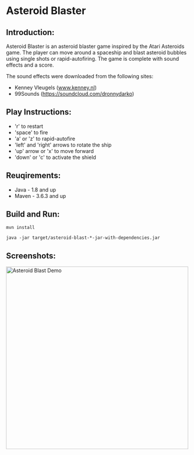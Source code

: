 Asteroid Blaster
================
Introduction:
-------------

Asteroid Blaster is an asteroid blaster game inspired by the Atari Asteroids game. The player can move around a spaceship and blast asteroid bubbles using single shots or rapid-autofiring. The game is complete with sound effects and a score.

The sound effects were downloaded from the following sites:
* Kenney Vleugels (www.kenney.nl)
* 99Sounds (https://soundcloud.com/dronnydarko)

Play Instructions:
-----------------
* 'r' to restart
* 'space' to fire
* 'a' or 'z' to rapid-autofire
* 'left' and 'right' arrows to rotate the ship
* 'up' arrow or 'x' to move forward
* 'down' or 'c' to activate the shield

Reuqirements:
-------------
* Java - 1.8 and up
* Maven - 3.6.3 and up

Build and Run:
--------------
```shell
mvn install

java -jar target/asteroid-blast-*-jar-with-dependencies.jar
```

Screenshots:
------------
<img src="./docs/imgs/asteroid-blast-demo.gif" width="500" alt="Asteroid Blast Demo" title="Asteroid Blast Demo">
